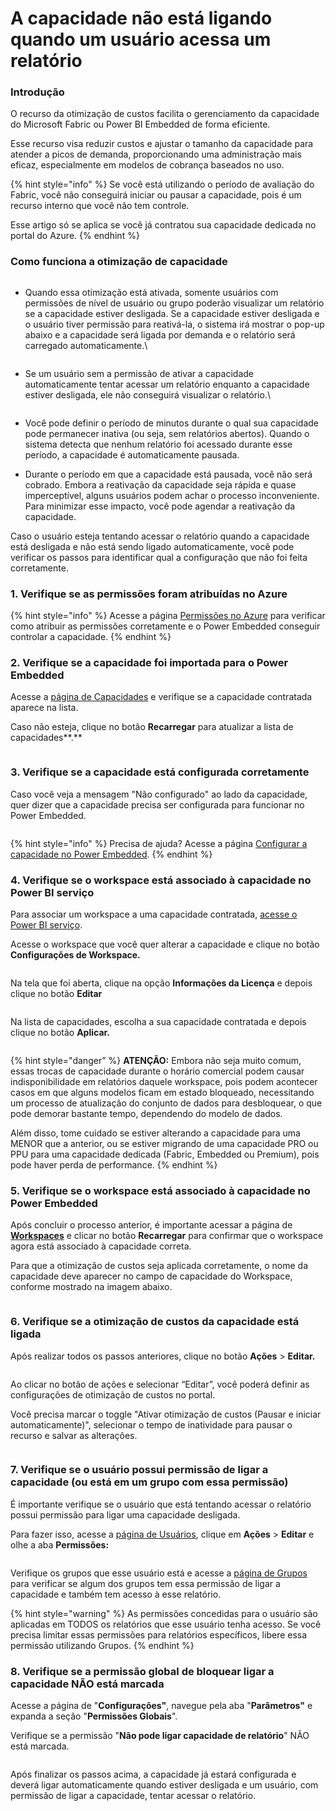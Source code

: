# A capacidade não está ligando quando um usuário acessa um relatório

### Introdução

O recurso da otimização de custos facilita o gerenciamento da capacidade do Microsoft Fabric ou Power BI Embedded de forma eficiente.

Esse recurso visa reduzir custos e ajustar o tamanho da capacidade para atender a picos de demanda, proporcionando uma administração mais eficaz, especialmente em modelos de cobrança baseados no uso.

{% hint style="info" %}
Se você está utilizando o período de avaliação do Fabric, você não conseguirá iniciar ou pausar a capacidade, pois é um recurso interno que você não tem controle.

Esse artigo só se aplica se você já contratou sua capacidade dedicada no portal do Azure.
{% endhint %}



### Como funciona a otimização de capacidade

<figure><img src="../../.gitbook/assets/image (344).png" alt=""><figcaption></figcaption></figure>

*   Quando essa otimização está ativada, somente usuários com permissões de nível de usuário ou grupo poderão visualizar um relatório se a capacidade estiver desligada. Se a capacidade estiver desligada e o usuário tiver permissão para reativá-la, o sistema irá mostrar o pop-up abaixo e a capacidade será ligada por demanda e o relatório será carregado automaticamente.\


    <figure><img src="../../.gitbook/assets/image (342).png" alt=""><figcaption></figcaption></figure>
*   Se um usuário sem a permissão de ativar a capacidade automaticamente tentar acessar um relatório enquanto a capacidade estiver desligada, ele não conseguirá visualizar o relatório.\


    <figure><img src="../../.gitbook/assets/image (343).png" alt=""><figcaption></figcaption></figure>
* Você pode definir o período de minutos durante o qual sua capacidade pode permanecer inativa (ou seja, sem relatórios abertos). Quando o sistema detecta que nenhum relatório foi acessado durante esse período, a capacidade é automaticamente pausada.
* Durante o período em que a capacidade está pausada, você não será cobrado. Embora a reativação da capacidade seja rápida e quase imperceptível, alguns usuários podem achar o processo inconveniente. Para minimizar esse impacto, você pode agendar a reativação da capacidade.



Caso o usuário esteja tentando acessar o relatório quando a capacidade está desligada e não está sendo ligado automaticamente, você pode verificar os passos para identificar qual a configuração que não foi feita corretamente.



### 1. Verifique se as permissões foram atribuídas no Azure

{% hint style="info" %}
Acesse a página [Permissões no Azure](../../portal-de-administracao/artefatos/capacidades/permissoes-no-azure.md) para verificar como atribuir as permissões corretamente e o Power Embedded conseguir controlar a capacidade.
{% endhint %}



### 2. Verifique se a capacidade foi importada para o Power Embedded

Acesse a [página de Capacidades](https://admin.powerembedded.com.br/Capacities) e verifique se a capacidade contratada aparece na lista.

Caso não esteja, clique no botão **Recarregar** para atualizar a lista de capacidades**.**

<figure><img src="../../.gitbook/assets/image (345).png" alt=""><figcaption></figcaption></figure>



### 3. Verifique se a capacidade está configurada corretamente

Caso você veja a mensagem "Não configurado" ao lado da capacidade, quer dizer que a capacidade precisa ser configurada para funcionar no Power Embedded.

<figure><img src="../../.gitbook/assets/image (346).png" alt=""><figcaption></figcaption></figure>

{% hint style="info" %}
Precisa de ajuda? Acesse a página [Configurar a capacidade no Power Embedded](../../portal-de-administracao/artefatos/capacidades/configurar-a-capacidade-no-power-embedded.md).
{% endhint %}



### 4. Verifique se o workspace está associado à capacidade no Power BI serviço

Para associar um workspace a uma capacidade contratada, [acesse o Power BI serviço](https://app.powerbi.com/).

Acesse o workspace que você quer alterar a capacidade e clique no botão **Configurações de Workspace.**

<figure><img src="https://docs.powerembedded.com.br/~gitbook/image?url=https%3A%2F%2F2938845060-files.gitbook.io%2F%7E%2Ffiles%2Fv0%2Fb%2Fgitbook-x-prod.appspot.com%2Fo%2Fspaces%252Ft2gQSHbraGsYbDGTmWAa%252Fuploads%252F7zIwdNTPrCDIwsccW3qJ%252Fimage.png%3Falt%3Dmedia%26token%3Decb19a94-af0f-4bdc-a8a5-513ba8e66c92&#x26;width=768&#x26;dpr=4&#x26;quality=100&#x26;sign=93b3d51f&#x26;sv=1" alt=""><figcaption></figcaption></figure>

Na tela que foi aberta, clique na opção **Informações da Licença** e depois clique no botão **Editar**

<figure><img src="https://docs.powerembedded.com.br/~gitbook/image?url=https%3A%2F%2F2938845060-files.gitbook.io%2F%7E%2Ffiles%2Fv0%2Fb%2Fgitbook-x-prod.appspot.com%2Fo%2Fspaces%252Ft2gQSHbraGsYbDGTmWAa%252Fuploads%252FOxbJxNg8FO0B5PIXdoQR%252Fimage.png%3Falt%3Dmedia%26token%3D626346e7-092d-491b-a80c-9da767b5baba&#x26;width=768&#x26;dpr=4&#x26;quality=100&#x26;sign=1274ee31&#x26;sv=1" alt=""><figcaption></figcaption></figure>

Na lista de capacidades, escolha a sua capacidade contratada e depois clique no botão **Aplicar.**

<figure><img src="https://docs.powerembedded.com.br/~gitbook/image?url=https%3A%2F%2F2938845060-files.gitbook.io%2F%7E%2Ffiles%2Fv0%2Fb%2Fgitbook-x-prod.appspot.com%2Fo%2Fspaces%252Ft2gQSHbraGsYbDGTmWAa%252Fuploads%252FjOjfaER1bIG0a2eQ0s82%252Fimage.png%3Falt%3Dmedia%26token%3D5d3ad3ab-5953-499c-a53e-2e40997f5400&#x26;width=768&#x26;dpr=4&#x26;quality=100&#x26;sign=30d59f2e&#x26;sv=1" alt=""><figcaption></figcaption></figure>

{% hint style="danger" %}
**ATENÇÃO:** Embora não seja muito comum, essas trocas de capacidade durante o horário comercial podem causar indisponibilidade em relatórios daquele workspace, pois podem acontecer casos em que alguns modelos ficam em estado bloqueado, necessitando um processo de atualização do conjunto de dados para desbloquear, o que pode demorar bastante tempo, dependendo do modelo de dados.

Além disso, tome cuidado se estiver alterando a capacidade para uma MENOR que a anterior, ou se estiver migrando de uma capacidade PRO ou PPU para uma capacidade dedicada (Fabric, Embedded ou Premium), pois pode haver perda de performance.
{% endhint %}



### 5. Verifique se o workspace está associado à capacidade no Power Embedded

Após concluir o processo anterior, é importante acessar a página de [**Workspaces**](https://admin.powerembedded.com.br/Workspaces) e clicar no botão **Recarregar** para confirmar que o workspace agora está associado à capacidade correta.

Para que a otimização de custos seja aplicada corretamente, o nome da capacidade deve aparecer no campo de capacidade do Workspace, conforme mostrado na imagem abaixo.

<figure><img src="https://docs.powerembedded.com.br/~gitbook/image?url=https%3A%2F%2F2938845060-files.gitbook.io%2F%7E%2Ffiles%2Fv0%2Fb%2Fgitbook-x-prod.appspot.com%2Fo%2Fspaces%252Ft2gQSHbraGsYbDGTmWAa%252Fuploads%252FNSlcczP2LM5K5K3D2IUv%252Fimage.png%3Falt%3Dmedia%26token%3D0473ae1a-40c5-4087-a41c-5700c1011c4a&#x26;width=768&#x26;dpr=4&#x26;quality=100&#x26;sign=70df7e8&#x26;sv=1" alt=""><figcaption></figcaption></figure>



### 6. Verifique se a otimização de custos da capacidade está ligada

Após realizar todos os passos anteriores, clique no botão **Ações** > **Editar.**

<figure><img src="../../.gitbook/assets/image (347).png" alt=""><figcaption></figcaption></figure>

Ao clicar no botão de ações e selecionar “Editar”, você poderá definir as configurações de otimização de custos no portal.

Você precisa marcar o toggle "Ativar otimização de custos (Pausar e iniciar automaticamente)", selecionar o tempo de inatividade para pausar o recurso e salvar as alterações.

<figure><img src="../../.gitbook/assets/image (348).png" alt=""><figcaption></figcaption></figure>



### 7. Verifique se o usuário possui permissão de ligar a capacidade (ou está em um grupo com essa permissão)

É importante verifique se o usuário que está tentando acessar o relatório possui permissão para ligar uma capacidade desligada.

Para fazer isso, acesse a [página de Usuários](https://admin.powerembedded.com.br/Users), clique em **Ações** > **Editar** e olhe a aba **Permissões:**

<figure><img src="../../.gitbook/assets/image (349).png" alt=""><figcaption></figcaption></figure>

Verifique os grupos que esse usuário está e acesse a [página de Grupos](https://admin.powerembedded.com.br/Groups) para verificar se algum dos grupos tem essa permissão de ligar a capacidade e também tem acesso à esse relatório.

{% hint style="warning" %}
As permissões concedidas para o usuário são aplicadas em TODOS os relatórios que esse usuário tenha acesso. Se você precisa limitar essas permissões para relatórios específicos, libere essa permissão utilizando Grupos.
{% endhint %}



### 8. Verifique se a permissão global de bloquear ligar a capacidade NÃO está marcada

Acesse a página de "**Configurações"**, navegue pela aba "**Parâmetros"** e expanda a seção "**Permissões Globais**".

Verifique se a permissão "**Não pode ligar capacidade de relatório**" NÃO está marcada.

<figure><img src="../../.gitbook/assets/image (350).png" alt=""><figcaption></figcaption></figure>



Após finalizar os passos acima, a capacidade já estará configurada e deverá ligar automaticamente quando estiver desligada e um usuário, com permissão de ligar a capacidade, tentar acessar o relatório.
